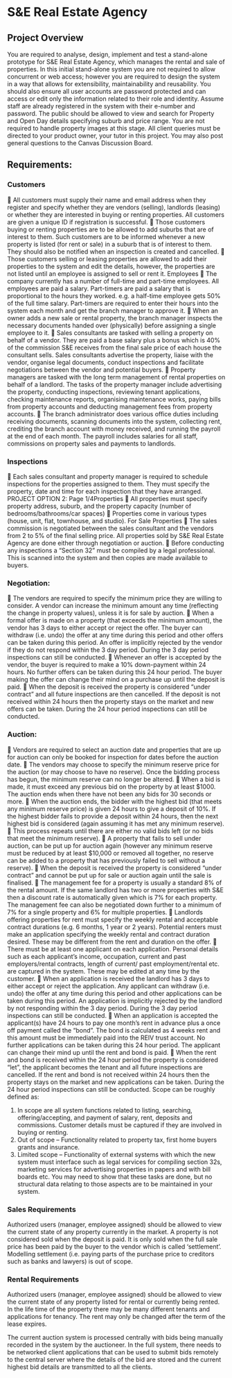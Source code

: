 # S&E Real Estate Agency


## Project Overview
You are required to analyse, design, implement and test a stand-alone prototype for S&E Real Estate Agency, 
which manages the rental and sale of properties. In this initial stand-alone system you are not required to allow 
concurrent or web access; however you are required to design the system in a way that allows for extensibility, 
maintainability and reusability. You should also ensure all user accounts are password protected and can access or 
edit only the information related to their role and identity. Assume staff are already registered in the system with 
their e-number and password. The public should be allowed to view and search for Property and Open Day details 
specifying suburb and price range. You are not required to handle property images at this stage.
All client queries must be directed to your product owner, your tutor in this project. You may also post general 
questions to the Canvas Discussion Board. 


## Requirements:

### Customers
 All customers must supply their name and email address when they register and specify whether they are 
vendors (selling), landlords (leasing) or whether they are interested in buying or renting properties. All 
customers are given a unique ID if registration is successful.
 Those customers buying or renting properties are to be allowed to add suburbs that are of interest to 
them. Such customers are to be informed whenever a new property is listed (for rent or sale) in a suburb 
that is of interest to them. They should also be notified when an inspection is created and cancelled.
 Those customers selling or leasing properties are allowed to add their properties to the system and edit 
the details, however, the properties are not listed until an employee is assigned to sell or rent it.
Employees
 The company currently has a number of full-time and part-time employees. All employees are paid a salary. 
Part-timers are paid a salary that is proportional to the hours they worked. e.g. a half-time employee gets 
50% of the full time salary. Part-timers are required to enter their hours into the system each month and 
get the branch manager to approve it.
 When an owner adds a new sale or rental property, the branch manager inspects the necessary documents 
handed over (physically) before assigning a single employee to it.
 Sales consultants are tasked with selling a property on behalf of a vendor. They are paid a base salary plus 
a bonus which is 40% of the commission S&E receives from the final sale price of each house the consultant 
sells. Sales consultants advertise the property, liaise with the vendor, organise legal documents, conduct 
inspections and facilitate negotiations between the vendor and potential buyers.
 Property managers are tasked with the long term management of rental properties on behalf of a landlord. 
The tasks of the property manager include advertising the property, conducting inspections, reviewing 
tenant applications, checking maintenance reports, organising maintenance works, paying bills from 
property accounts and deducting management fees from property accounts.
 The branch administrator does various office duties including receiving documents, scanning documents 
into the system, collecting rent, crediting the branch account with money received, and running the payroll 
at the end of each month. The payroll includes salaries for all staff, commissions on property sales and 
payments to landlords.


### Inspections
 Each sales consultant and property manager is required to schedule inspections for the properties assigned 
to them. They must specify the property, date and time for each inspection that they have arranged.
PROJECT OPTION 2: Page 1/4Properties
 All properties must specify property address, suburb, and the property capacity (number of 
bedrooms/bathrooms/car spaces)
 Properties come in various types (house, unit, flat, townhouse, and studio).
For Sale Properties
 The sales commission is negotiated between the sales consultant and the vendors from 2 to 5% of the final 
selling price. All properties sold by S&E Real Estate Agency are done either through negotiation or auction.
 Before conducting any inspections a “Section 32” must be compiled by a legal professional. This is scanned 
into the system and then copies are made available to buyers.


### Negotiation:
 The vendors are required to specify the minimum price they are willing to consider. A vendor can increase 
the minimum amount any time (reflecting the change in property values), unless it is for sale by auction.
 When a formal offer is made on a property (that exceeds the minimum amount), the vendor has 3 days to 
either accept or reject the offer. The buyer can withdraw (i.e. undo) the offer at any time during this period 
and other offers can be taken during this period. An offer is implicitly rejected by the vendor if they do not 
respond within the 3 day period. During the 3 day period inspections can still be conducted.
 Whenever an offer is accepted by the vendor, the buyer is required to make a 10% down-payment within 
24 hours. No further offers can be taken during this 24 hour period. The buyer making the offer can change 
their mind on a purchase up until the deposit is paid.
 When the deposit is received the property is considered “under contract” and all future inspections are 
then cancelled. If the deposit is not received within 24 hours then the property stays on the market and 
new offers can be taken. During the 24 hour period inspections can still be conducted.


### Auction:
 Vendors are required to select an auction date and properties that are up for auction can only be booked 
for inspection for dates before the auction date.
 The vendors may choose to specify the minimum reserve price for the auction (or may choose to have no 
reserve). Once the bidding process has begun, the minimum reserve can no longer be altered.
 When a bid is made, it must exceed any previous bid on the property by at least $1000. The auction ends 
when there have not been any bids for 30 seconds or more.
 When the auction ends, the bidder with the highest bid (that meets any minimum reserve price) is given 24 
hours to give a deposit of 10%. If the highest bidder fails to provide a deposit within 24 hours, then the 
next highest bid is considered (again assuming it has met any minimum reserve).
 This process repeats until there are either no valid bids left (or no bids that meet the minimum reserve).
 A property that fails to sell under auction, can be put up for auction again (however any minimum reserve 
must be reduced by at least $10,000 or removed all together, no reserve can be added to a property that 
has previously failed to sell without a reserve).
 When the deposit is received the property is considered “under contract” and cannot be put up for sale or 
auction again until the sale is finalised.
 The management fee for a property is usually a standard 8% of the rental amount. If the same landlord has 
two or more properties with S&E then a discount rate is automatically given which is 7% for each property. 
The management fee can also be negotiated down further to a minimum of 7% for a single property and 
6% for multiple properties.
 Landlords offering properties for rent must specify the weekly rental and acceptable contract durations 
(e.g. 6 months, 1 year or 2 years). Potential renters must make an application specifying the weekly rental 
and contract duration desired. These may be different from the rent and duration on the offer.
 There must be at least one applicant on each application. Personal details such as each applicant’s income, 
occupation, current and past employers/rental contracts, length of current/ past employment/rental etc. 
are captured in the system. These may be edited at any time by the customer.
 When an application is received the landlord has 3 days to either accept or reject the application. Any 
applicant can withdraw (i.e. undo) the offer at any time during this period and other applications can be 
taken during this period. An application is implicitly rejected by the landlord by not responding within the 3 
day period. During the 3 day period inspections can still be conducted.
 When an application is accepted the applicant(s) have 24 hours to pay one month’s rent in advance plus a 
once off payment called the “bond”. The bond is calculated as 4 weeks rent and this amount must be 
immediately paid into the REIV trust account. No further applications can be taken during this 24 hour 
period. The applicant can change their mind up until the rent and bond is paid.
 When the rent and bond is received within the 24 hour period the property is considered “let”, the applicant 
becomes the tenant and all future inspections are cancelled. If the rent and bond is not received within 24 
hours then the property stays on the market and new applications can be taken. During the 24 hour period 
inspections can still be conducted.
Scope can be roughly defined as:
1. In scope are all system functions related to listing, searching, offering/accepting, and payment of salary, 
rent, deposits and commissions. Customer details must be captured if they are involved in buying or 
renting.
2. Out of scope – Functionality related to property tax, first home buyers grants and insurance.
3. Limited scope – Functionality of external systems with which the new system must interface such as legal 
services for compiling section 32s, marketing services for advertising properties in papers and with bill 
boards etc. You may need to show that these tasks are done, but no structural data relating to those 
aspects are to be maintained in your system.


### Sales Requirements
Authorized users (manager, employee assigned) should be allowed to view the current state of any property 
currently in the market. A property is not considered sold when the deposit is paid. It is only sold when the full 
sale price has been paid by the buyer to the vendor which is called ‘settlement’. Modelling settlement (i.e. 
paying parts of the purchase price to creditors such as banks and lawyers) is out of scope.
### Rental Requirements
Authorized users (manager, employee assigned) should be allowed to view the current state of any property 
listed for rental or currently being rented. In the life time of the property there may be many different tenants 
and applications for tenancy. The rent may only be changed after the term of the lease expires.

The current auction system is processed centrally with bids being manually recorded in the system by the 
auctioneer. In the full system, there needs to be networked client applications that can be used to submit bids 
remotely to the central server where the details of the bid are stored and the current highest bid details are 
transmitted to all the clients.
